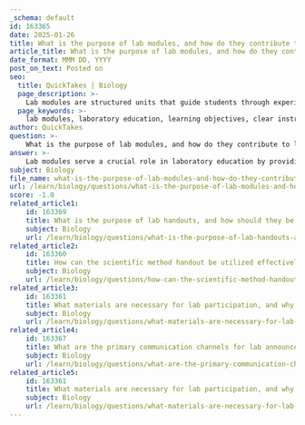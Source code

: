 ```yaml
---
_schema: default
id: 163365
date: 2025-01-26
title: What is the purpose of lab modules, and how do they contribute to learning objectives?
article_title: What is the purpose of lab modules, and how do they contribute to learning objectives?
date_format: MMM DD, YYYY
post_on_text: Posted on
seo:
  title: QuickTakes | Biology
  page_description: >-
    Lab modules are structured units that guide students through experiments, enhancing learning objectives by providing clear goals, detailed procedures, data collection guidelines, and opportunities for critical analysis and hands-on experience.
  page_keywords: >-
    lab modules, laboratory education, learning objectives, clear instructions, data collection, post-lab analysis, hands-on experience, critical thinking, teamwork, scientific method
author: QuickTakes
question: >-
    What is the purpose of lab modules, and how do they contribute to learning objectives?
answer: >-
    Lab modules serve a crucial role in laboratory education by providing structured units of instruction that guide students through specific experiments or topics. Their primary purposes and contributions to learning objectives include:\n\n1. **Clear Objectives**: Each lab module outlines specific learning goals, helping students understand what they are expected to learn and achieve during the lab experience. This clarity aids in focusing their efforts and enhances learning outcomes.\n\n2. **Step-by-Step Procedures**: Lab modules provide detailed instructions for conducting experiments, which helps students follow a systematic approach. This structure is essential for ensuring that experiments are performed correctly and safely, thereby reinforcing the scientific method.\n\n3. **Data Collection Guidelines**: Modules include instructions on how to record observations and results, which is vital for developing students' skills in data collection and analysis. This practice is fundamental in scientific inquiry and helps students learn how to interpret and present their findings.\n\n4. **Post-Lab Questions**: By incorporating reflective questions, lab modules encourage students to analyze their results and think critically about the experiment. This reflection fosters deeper understanding and helps students connect theoretical concepts with practical applications.\n\n5. **Hands-On Experience**: Lab modules facilitate hands-on learning, allowing students to apply theoretical knowledge in practical contexts. This experiential learning enhances their understanding of course concepts and builds self-confidence as they successfully complete laboratory tasks.\n\n6. **Development of Critical Skills**: Through practical training in hypothesis testing, data collection, and analysis, lab modules promote the development of critical thinking and independent reasoning. They also encourage interpersonal skills such as teamwork and collaboration, which are essential in both academic and workplace settings.\n\n7. **Informal Learning Environment**: The structure of lab modules creates a relatively informal and collegial atmosphere, making it easier for students, especially those who are quieter or shy, to engage in learning activities and contribute to discussions.\n\nIn summary, lab modules are integral to the learning process in laboratory courses. They not only organize the educational experience but also enhance students' understanding of scientific principles, foster essential skills, and promote a collaborative learning environment.
subject: Biology
file_name: what-is-the-purpose-of-lab-modules-and-how-do-they-contribute-to-learning-objectives.md
url: /learn/biology/questions/what-is-the-purpose-of-lab-modules-and-how-do-they-contribute-to-learning-objectives
score: -1.0
related_article1:
    id: 163369
    title: What is the purpose of lab handouts, and how should they be integrated with lab activities?
    subject: Biology
    url: /learn/biology/questions/what-is-the-purpose-of-lab-handouts-and-how-should-they-be-integrated-with-lab-activities
related_article2:
    id: 163360
    title: How can the scientific method handout be utilized effectively in lab settings?
    subject: Biology
    url: /learn/biology/questions/how-can-the-scientific-method-handout-be-utilized-effectively-in-lab-settings
related_article3:
    id: 163361
    title: What materials are necessary for lab participation, and why is each important?
    subject: Biology
    url: /learn/biology/questions/what-materials-are-necessary-for-lab-participation-and-why-is-each-important
related_article4:
    id: 163367
    title: What are the primary communication channels for lab announcements and updates?
    subject: Biology
    url: /learn/biology/questions/what-are-the-primary-communication-channels-for-lab-announcements-and-updates
related_article5:
    id: 163361
    title: What materials are necessary for lab participation, and why is each important?
    subject: Biology
    url: /learn/biology/questions/what-materials-are-necessary-for-lab-participation-and-why-is-each-important
---
```


&nbsp;